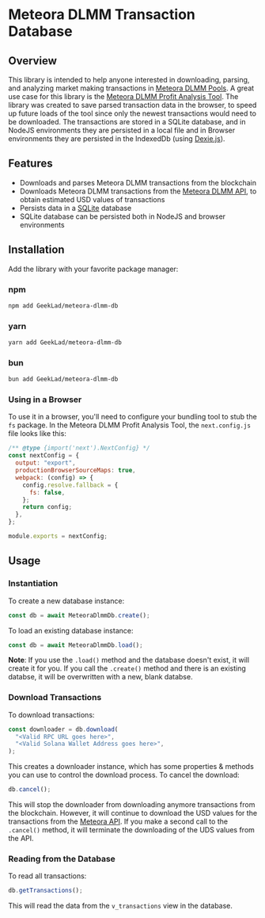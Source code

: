 # Meteora DLMM Transaction Database

## Overview

This library is intended to help anyone interested in downloading, parsing, and
analyzing market making transactions in [Meteora DLMM Pools](https://app.meteora.ag).
A great use case for this library is the [Meteora DLMM Profit Analysis Tool](https://github.com/GeekLad/meteora-profit-analysis). The library was created to save parsed transaction
data in the browser, to speed up future loads of the tool since only the newest
transactions would need to be downloaded. The transactions are stored in a
SQLite database, and in NodeJS environments they are persisted in a local file
and in Browser environments they are persisted in the IndexedDb (using
[Dexie.js](https://dexie.org/)).

## Features

- Downloads and parses Meteora DLMM transactions from the blockchain
- Downloads Meteora DLMM transactions from the [Meteora DLMM API](https://dlmm-api.meteora.ag/swagger-ui/#/), to obtain
  estimated USD values of transactions
- Persists data in a [SQLite](https://sqlite.org) database
- SQLite database can be persisted both in NodeJS and browser environments

## Installation

Add the library with your favorite package manager:

### npm

```sh
npm add GeekLad/meteora-dlmm-db
```

### yarn

```sh
yarn add GeekLad/meteora-dlmm-db
```

### bun

```sh
bun add GeekLad/meteora-dlmm-db
```

### Using in a Browser

To use it in a browser, you'll need to configure your bundling tool to stub the
`fs` package. In the Meteora DLMM Profit Analysis Tool, the `next.config.js`
file looks like this:

```js
/** @type {import('next').NextConfig} */
const nextConfig = {
  output: "export",
  productionBrowserSourceMaps: true,
  webpack: (config) => {
    config.resolve.fallback = {
      fs: false,
    };
    return config;
  },
};

module.exports = nextConfig;
```

## Usage

### Instantiation

To create a new database instance:

```ts
const db = await MeteoraDlmmDb.create();
```

To load an existing database instance:

```ts
const db = await MeteoraDlmmDb.load();
```

**Note**: If you use the `.load()` method and the database doesn't exist, it
will create it for you. If you call the `.create()` method and there is an
existing databse, it will be overwritten with a new, blank databse.

### Download Transactions

To download transactions:

```ts
const downloader = db.download(
  "<Valid RPC URL goes here>",
  "<Valid Solana Wallet Address goes here>",
);
```

This creates a downloader instance, which has some properties & methods you can
use to control the download process. To cancel the download:

```ts
db.cancel();
```

This will stop the downloader from downloading anymore transactions from the
blockchain. However, it will continue to download the USD values for the
transactions from the [Meteora API](https://dlmm-api.meteora.ag/swagger-ui/#/).
If you make a second call to the `.cancel()` method, it will terminate the
downloading of the UDS values from the API.

### Reading from the Database

To read all transactions:

```ts
db.getTransactions();
```

This will read the data from the `v_transactions` view in the database.
